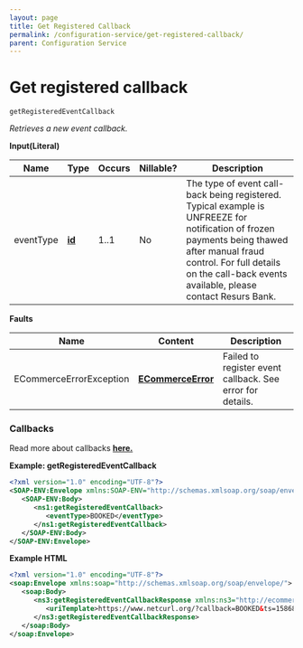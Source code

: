 ```yaml
---
layout: page
title: Get Registered Callback
permalink: /configuration-service/get-registered-callback/
parent: Configuration Service
---
```


# Get registered callback 
````
getRegisteredEventCallback
````
*Retrieves a new event callback.*
  
**Input(Literal)**
  
| Name       | Type                              | Occurs | Nillable? | Description                                                                                                                                                                                                                            |
|------------|-----------------------------------|--------|-----------|----------------------------------------------------------------------------------------------------------------------------------------------------------------------------------------------------------------------------------------|
| eventType  | **[id](/development/api-types/simple-types)** | 1..1   | No        | The type of event call-back being registered. Typical example is UNFREEZE for notification of frozen payments being thawed after manual fraud control. For full details on the call-back events available, please contact Resurs Bank. |
  
  
**Faults**
  
| Name                    | Content                                                     | Description                                               |
|-------------------------|-------------------------------------------------------------|-----------------------------------------------------------|
| ECommerceErrorException | **[ECommerceError](/development/api-types/ecommerceerror)** | Failed to register event callback. See error for details. |
  
### Callbacks
Read more about callbacks **[here.](../callbacks)**
  
**Example: getRegisteredEventCallback**
```xml
<?xml version="1.0" encoding="UTF-8"?>
<SOAP-ENV:Envelope xmlns:SOAP-ENV="http://schemas.xmlsoap.org/soap/envelope/" xmlns:ns1="http://ecommerce.resurs.com/v4/msg/configuration">
   <SOAP-ENV:Body>
      <ns1:getRegisteredEventCallback>
         <eventType>BOOKED</eventType>
      </ns1:getRegisteredEventCallback>
   </SOAP-ENV:Body>
</SOAP-ENV:Envelope>
```
**Example HTML**
```xml
<?xml version="1.0" encoding="UTF-8"?>
<soap:Envelope xmlns:soap="http://schemas.xmlsoap.org/soap/envelope/">
   <soap:Body>
      <ns3:getRegisteredEventCallbackResponse xmlns:ns3="http://ecommerce.resurs.com/v4/msg/configuration" xmlns:ns2="http://ecommerce.resurs.com/v4/msg/exception">
         <uriTemplate>https://www.netcurl.org/?callback=BOOKED&ts=1586864389</uriTemplate>
      </ns3:getRegisteredEventCallbackResponse>
   </soap:Body>
</soap:Envelope>
```
